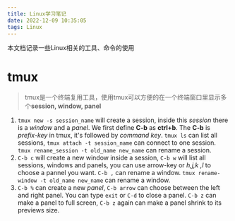```yaml
---
title: Linux学习笔记
date: 2022-12-09 10:35:05
tags: Linux
---
```


本文档记录一些Linux相关的工具、命令的使用
<!--more-->

# tmux
> tmux是一个终端复用工具，使用tmux可以方便的在一个终端窗口里显示多个**session, window, panel**

1. `tmux new -s session_name` will create a session, inside this *session* there is a *window* and a *panel*. We first define **C-b** as **ctrl+b**. The **C-b** is *prefix-key* in tmux, it's followed by *command key*.
	`tmux ls` can list all sessions, `tmux attach -t session_name` can connect to one session. `tmux rename_session -t old_name new_name` can rename a session.
2. `C-b c` will create a new window inside a session, `C-b w` will list all sessions, windows and panels, you can use arrow-key or *h,j,k ,l* to choose a pannel you want. `C-b ,` can rename a window.
	`tmux rename-window -t old_name new_name` can rename a window.
3. `C-b %` can create a new *panel*, `C-b arrow` can choose between the left and right panel. You can type `exit` or `C-d` to close a panel.
	`C-b z` can make a panel to full screen, `C-b z` again can make a panel shrink to its previews size.






